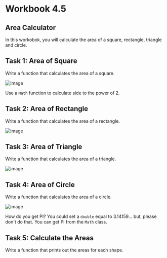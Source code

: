 # Workbook 4.5

## Area Calculator
In this workobok, you will calculate the area of a square, rectangle, triangle and circle.

## Task 1: Area of Square
Write a function that calculates the area of a square.

![image](https://github.com/emtaylor1993/Udemy-Courses/assets/93065901/d2e83931-9472-4e80-8eae-ea27f2eb2bce)

Use a <code>Math</code> function to calculate side to the power of 2.

## Task 2: Area of Rectangle
Write a function that calculates the area of a rectangle.

![image](https://github.com/emtaylor1993/Udemy-Courses/assets/93065901/c5e8c81f-9c3f-46c4-bd7e-9898693750e4)

## Task 3: Area of Triangle
Write a function that calculates the area of a triangle.

![image](https://github.com/emtaylor1993/Udemy-Courses/assets/93065901/201f64ee-d666-48a9-9e90-0c79aa87c224)

## Task 4: Area of Circle
Write a function that calculates the area of a circle.

![image](https://github.com/emtaylor1993/Udemy-Courses/assets/93065901/6fa69b4d-6e62-4930-93a9-c28f854e9811)

How do you get PI? You could set a <code>double</code> equal to 3.14159... but, please don't do that. You can get PI from the <code>Math</code> class.

## Task 5: Calculate the Areas
Write a function that prints out the areas for each shape.
